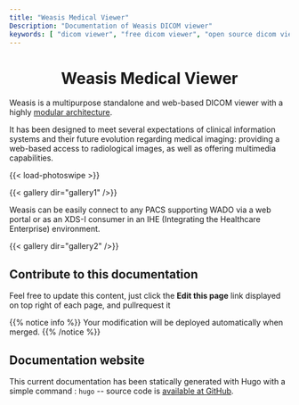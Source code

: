 ```yaml
---
title: "Weasis Medical Viewer"
Description: "Documentation of Weasis DICOM viewer"
keywords: [ "dicom viewer", "free dicom viewer", "open source dicom viewer", "weasis dicom viewer",  "multi-platform dicom viewer", "dicom", "pacs", "pacs viewer", "clinical viewer", "radiolgical viewer", "linux dicom viewer",  "mac dicom viewer" ]
---
```


# <center>Weasis Medical Viewer</center>

Weasis is a multipurpose standalone and web-based DICOM viewer with a highly [modular architecture](basics/architecture).

It has been designed to meet several expectations of clinical information systems and their future evolution regarding medical imaging: providing a web-based access to radiological images, as well as offering multimedia capabilities.

{{< load-photoswipe >}}

{{< gallery dir="gallery1" />}}


Weasis can be easily connect to any PACS supporting WADO via a web portal or as an XDS-I consumer in an IHE (Integrating the Healthcare Enterprise) environment.

{{< gallery dir="gallery2" />}}

## Contribute to this documentation
Feel free to update this content, just click the **Edit this page** link displayed on top right of each page, and pullrequest it

{{% notice info %}}
Your modification will be deployed automatically when merged.
{{% /notice %}}

## Documentation website
This current documentation has been statically generated with Hugo with a simple command : `hugo` -- source code is <a target="_blank" href="https://github.com/nroduit/nroduit.github.io">available at GitHub</a>.
